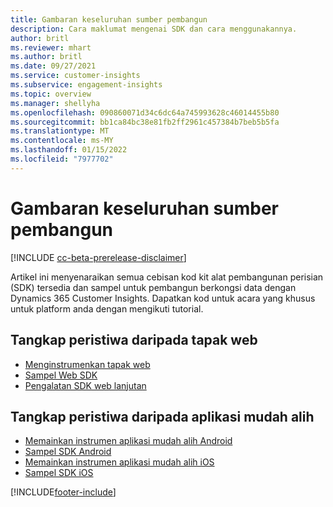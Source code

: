 ```yaml
---
title: Gambaran keseluruhan sumber pembangun
description: Cara maklumat mengenai SDK dan cara menggunakannya.
author: britl
ms.reviewer: mhart
ms.author: britl
ms.date: 09/27/2021
ms.service: customer-insights
ms.subservice: engagement-insights
ms.topic: overview
ms.manager: shellyha
ms.openlocfilehash: 090860071d34c6dc64a745993628c46014455b80
ms.sourcegitcommit: bb1ca84bc38e81fb2ff2961c457384b7beb5b5fa
ms.translationtype: MT
ms.contentlocale: ms-MY
ms.lasthandoff: 01/15/2022
ms.locfileid: "7977702"
---
```

# <a name="developer-resources-overview"></a>Gambaran keseluruhan sumber pembangun

[!INCLUDE [cc-beta-prerelease-disclaimer](includes/cc-beta-prerelease-disclaimer.md)]

Artikel ini menyenaraikan semua cebisan kod kit alat pembangunan perisian (SDK) tersedia dan sampel untuk pembangun berkongsi data dengan Dynamics 365 Customer Insights. Dapatkan kod untuk acara yang khusus untuk platform anda dengan mengikuti tutorial.

## <a name="capture-events-from-websites"></a>Tangkap peristiwa daripada tapak web

- [Menginstrumenkan tapak web](instrument-website.md)
- [Sampel Web SDK](websdk-sample.md)
- [Pengalatan SDK web lanjutan](advanced-SDK-implementation.md)

## <a name="capture-events-from-mobile-apps"></a>Tangkap peristiwa daripada aplikasi mudah alih

- [Memainkan instrumen aplikasi mudah alih Android](get-started-android.md)
- [Sampel SDK Android](androidsdk-sample.md)
- [Memainkan instrumen aplikasi mudah alih iOS](get-started-ios.md)
- [Sampel SDK iOS](iossdk-sample.md)

[!INCLUDE[footer-include](../includes/footer-banner.md)]
